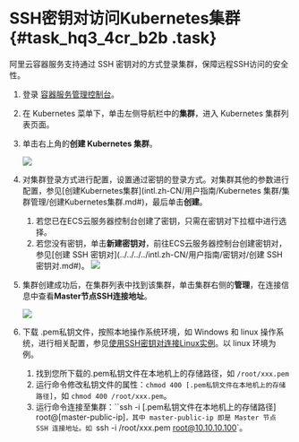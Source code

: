 # SSH密钥对访问Kubernetes集群 {#task_hq3_4cr_b2b .task}

阿里云容器服务支持通过 SSH 密钥对的方式登录集群，保障远程SSH访问的安全性。

1.  登录 [容器服务管理控制台](https://cs.console.aliyun.com/)。 
2.  在 Kubernetes 菜单下，单击左侧导航栏中的**集群**，进入 Kubernetes 集群列表页面。 
3.  单击右上角的**创建 Kubernetes 集群**。 

    ![](http://static-aliyun-doc.oss-cn-hangzhou.aliyuncs.com/assets/img/14698/6173_zh-CN.png)

4.  对集群登录方式进行配置，设置通过密钥的登录方式。对集群其他的参数进行配置，参见[创建Kubernetes集群](intl.zh-CN/用户指南/Kubernetes 集群/集群管理/创建Kubernetes集群.md#)，最后单击**创建**。 

    1.  若您已在ECS云服务器控制台创建了密钥，只需在密钥对下拉框中进行选择。
    2.  若您没有密钥，单击**新建密钥对**，前往ECS云服务器控制台创建密钥对，参见[创建 SSH 密钥对](../../../../intl.zh-CN/用户指南/密钥对/创建 SSH 密钥对.md#)。
    ![](http://static-aliyun-doc.oss-cn-hangzhou.aliyuncs.com/assets/img/14698/6174_zh-CN.png)

5.  集群创建成功后，在集群列表中找到该集群，单击集群右侧的**管理**，在连接信息中查看**Master节点SSH连接地址**。 

    ![](http://static-aliyun-doc.oss-cn-hangzhou.aliyuncs.com/assets/img/14698/6176_zh-CN.png) 

6.  下载 .pem私钥文件，按照本地操作系统环境，如 Windows 和 linux 操作系统，进行相关配置，参见[使用SSH密钥对连接Linux实例](../../../../intl.zh-CN/用户指南/连接实例/使用SSH密钥对连接Linux实例.md#)。以 linux 环境为例。 
    1.  找到您所下载的.pem私钥文件在本地机上的存储路径，如 `/root/xxx.pem` 
    2.  运行命令修改私钥文件的属性：`chmod 400 [.pem私钥文件在本地机上的存储路径]`，如 `chmod 400 /root/xxx.pem`。 
    3.  运行命令连接至集群：``ssh -i [.pem私钥文件在本地机上的存储路径] root@[master-public-ip]`，其中 master-public-ip 即是 Master 节点 SSH 连接地址。如 `ssh -i /root/xxx.pem root@10.10.10.100`。 

